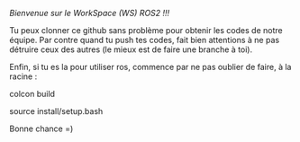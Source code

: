 *Bienvenue sur le WorkSpace (WS) ROS2 !!!*

Tu peux clonner ce github sans problème pour obtenir les codes de notre équipe.
Par contre quand tu push tes codes, fait bien attentions à ne pas détruire ceux des autres (le mieux est de faire une branche à toi).

Enfin, si tu es la pour utiliser ros, commence par ne pas oublier de faire, à la racine :

colcon build

source install/setup.bash

Bonne chance =)
